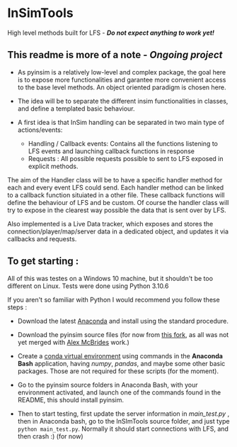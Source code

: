# InSimTools
High level methods built for LFS - ***Do not expect anything to work yet!*** 

## This readme is more of a note - ***Ongoing project***

- As pyinsim is a relatively low-level and complex package, the goal here is to expose more functionalities and garantee
  more convenient access to the base level methods. An object oriented paradigm is chosen here.

- The idea will be to separate the different insim functionalities in classes, and define a templated basic behaviour.

- A first idea is that InSim handling can be separated in two main type of actions/events:
    - Handling / Callback events: Contains all the functions listening to LFS events and launching callback functions in response
    - Requests  :  All possible requests possible to sent to LFS exposed in explicit methods.

The aim of the Handler class will be to have a specific handler method for each and every event LFS could send. Each handler method can be linked to a callback function situiated in a other file. These callback functions will define the behaviour of LFS and be custom. Of course the handler class will try to expose in the clearest way possible the data that is sent over by LFS.

Also implemented is a Live Data tracker, which exposes and stores the connection/player/map/server data in a dedicated object, and updates it via callbacks and requests.

## To get starting :
All of this was testes on a Windows 10 machine, but it shouldn't be too different on Linux. Tests were done using Python 3.10.6

If you aren't so familiar with Python I would recommend you follow these steps :

- Download the latest [Anaconda](https://www.anaconda.com/products/distribution) and install using the standard procedure.

- Download the pyinsim source files (for now from [this fork](https://github.com/Kramer84/pyinsim-python3-porting), as all was not yet merged with [Alex McBrides](https://github.com/alexmcbride/pyinsim) work.)

- Create a [conda virtual environment](https://docs.conda.io/projects/conda/en/latest/user-guide/tasks/manage-environments.html) using commands in the **Anaconda Bash** application, having *numpy*, *pandas*, and maybe some other basic packages. Those are not required for these scripts (for the moment).

- Go to the pyinsim source folders in Anaconda Bash, with your environment activated, and launch one of the commands found in the README, this should install pyinsim.

- Then to start testing, first update the server information in *main_test.py* , then in Anaconda bash, go to the InSImTools source folder, and just type ```python main_test.py```. Normally it should start connections with LFS, and then crash :) (for now)
